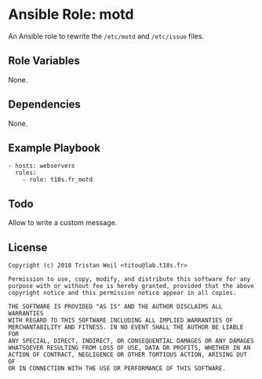 # Ansible Role: motd

An Ansible role to rewrite the `/etc/motd` and `/etc/issue` files.

## Role Variables

None.
    
## Dependencies

None.

## Example Playbook

    - hosts: webservers
      roles:
        - role: t18s.fr_motd
    
## Todo

Allow to write a custom message.

## License

```
Copyright (c) 2018 Tristan Weil <titou@lab.t18s.fr>

Permission to use, copy, modify, and distribute this software for any
purpose with or without fee is hereby granted, provided that the above
copyright notice and this permission notice appear in all copies.

THE SOFTWARE IS PROVIDED "AS IS" AND THE AUTHOR DISCLAIMS ALL WARRANTIES
WITH REGARD TO THIS SOFTWARE INCLUDING ALL IMPLIED WARRANTIES OF
MERCHANTABILITY AND FITNESS. IN NO EVENT SHALL THE AUTHOR BE LIABLE FOR
ANY SPECIAL, DIRECT, INDIRECT, OR CONSEQUENTIAL DAMAGES OR ANY DAMAGES
WHATSOEVER RESULTING FROM LOSS OF USE, DATA OR PROFITS, WHETHER IN AN
ACTION OF CONTRACT, NEGLIGENCE OR OTHER TORTIOUS ACTION, ARISING OUT OF
OR IN CONNECTION WITH THE USE OR PERFORMANCE OF THIS SOFTWARE.
```
